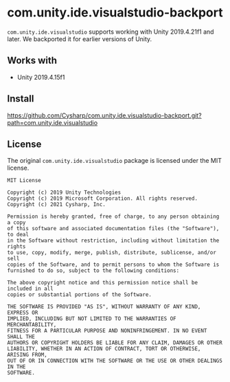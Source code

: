 # com.unity.ide.visualstudio-backport

`com.unity.ide.visualstudio` supports working with Unity 2019.4.21f1 and later. We backported it for earlier versions of Unity.

## Works with
- Unity 2019.4.15f1

## Install

https://github.com/Cysharp/com.unity.ide.visualstudio-backport.git?path=com.unity.ide.visualstudio

## License
The original `com.unity.ide.visualstudio` package is licensed under the MIT license.

```
MIT License

Copyright (c) 2019 Unity Technologies
Copyright (c) 2019 Microsoft Corporation. All rights reserved.
Copyright (c) 2021 Cysharp, Inc.

Permission is hereby granted, free of charge, to any person obtaining a copy
of this software and associated documentation files (the "Software"), to deal
in the Software without restriction, including without limitation the rights
to use, copy, modify, merge, publish, distribute, sublicense, and/or sell
copies of the Software, and to permit persons to whom the Software is
furnished to do so, subject to the following conditions:

The above copyright notice and this permission notice shall be included in all
copies or substantial portions of the Software.

THE SOFTWARE IS PROVIDED "AS IS", WITHOUT WARRANTY OF ANY KIND, EXPRESS OR
IMPLIED, INCLUDING BUT NOT LIMITED TO THE WARRANTIES OF MERCHANTABILITY,
FITNESS FOR A PARTICULAR PURPOSE AND NONINFRINGEMENT. IN NO EVENT SHALL THE
AUTHORS OR COPYRIGHT HOLDERS BE LIABLE FOR ANY CLAIM, DAMAGES OR OTHER
LIABILITY, WHETHER IN AN ACTION OF CONTRACT, TORT OR OTHERWISE, ARISING FROM,
OUT OF OR IN CONNECTION WITH THE SOFTWARE OR THE USE OR OTHER DEALINGS IN THE
SOFTWARE.
```
